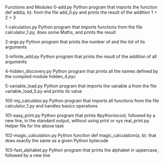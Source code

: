 Functions and Modules 
0-add.py	Python program that imports the function def add(a, b): from the file add_0.py and prints the result of the addition 1 + 2 = 3

1-calculation.py	Python program that imports functions from the file calculator_1.py, does some Maths, and prints the result

2-args.py	Python program that prints the number of and the list of its arguments

3-infinite_add.py	Python program that prints the result of the addition of all arguments

4-hidden_discovery.py	Python program that prints all the names defined by the compiled module hidden_4.pyc

5-variable_load.py	Python program that imports the variable a from the file variable_load_5.py and prints its value

100-my_calculator.py	Python program that imports all functions from the file calculator_1.py and handles basics operations

101-easy_print.py	Python program that prints #pythoniscool, followed by a new line, in the standard output, without using print or sys
real_print.py	Helper file for the above task

102-magic_calculation.py	Python function def magic_calculation(a, b): that does exactly the same as a given Python bytecode

103-fast_alphabet.py	Python program that prints the alphabet in uppercase, followed by a new line
